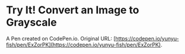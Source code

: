 # Try It! Convert an Image to Grayscale

A Pen created on CodePen.io. Original URL: [https://codepen.io/yunyu-fish/pen/ExZorPK](https://codepen.io/yunyu-fish/pen/ExZorPK).


